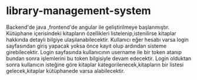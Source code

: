 # library-management-system
Backend'de java ,frontend'de angular  ile geliştirilmeye başlanmıştır.
Kütüphane içerisindeki kitapların özellikleri listelenip,istenilirse kitaplar hakkında detaylı bilgiye ulaşılanabilecektir.
Kullanıcı eğer hesabı varsa login sayfasından giriş yapacak yoksa önce kayıt olup ardından sisteme girebilecektir.
Login sayfasında kullanıcının username ile bir token atanıp bundan sonra işlemlerini bu token bilgisiyle devam edecektir.
Login olduktan sonra kullanıcın isteğine göre kitaplar kategorilenecek,kitapların bir listesi gelecek,kitaplar kütüphanede varsa alabilecektir.
